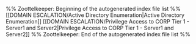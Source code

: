 %% Zoottelkeeper: Beginning of the autogenerated index file list  %%
 [[DOMAIN ESCALATION/Active Directory Enumeration|Active Directory Enumeration]]
 [[DOMAIN ESCALATION/Privilege Access to CORP Tier 1 - Server1 and Server2|Privilege Access to CORP Tier 1 - Server1 and Server2]]
%% Zoottelkeeper: End of the autogenerated index file list  %%
